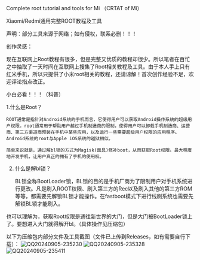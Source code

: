 Complete root tutorial and tools for Mi  （CRTAT of Mi）

Xiaomi/Redmi通用完整ROOT教程及工具

声明：部分工具来源于网络；如有侵权，联系必删！！！


创作灵感：

现在互联网上Root教程有很多，但是完整又优质的教程却很少。所以笔者在百忙之中抽取了一天时间在互联网上搜集了Root相关教程及工具。由于本人手上只有红米手机，所以只提供了小米root相关的教程，还请谅解！首次创作经验不足，欢迎评论指点改正。



小白必看！！！（科普）

1.什么是Root？

    ROOT通常是指针对Android系统的手机而言，它使得用户可以获取Android操作系统的超级用户权限。root通常用于帮助用户越过手机制造商的限制，使得用户可以卸载手机制造商、运营商、第三方渠道商预装在手机中某些应用，以及运行一些需要超级用户权限的应用程序。
    Android系统的root与Apple iOS系统的越狱相似。

    简单来说就是，通过解bl锁的方式为Magisk(面具)修补boot，从而获取Root权限。最大程度地开发手机，让用户真正的拥有了手机的使用权。

2. 什么是解bl锁？

   BL锁全称BootLoader锁，BL锁的目的是手机厂商为了限制用户对手机系统进行更改。凡是刷入ROOT权限、刷入第三方的Rec以及刷入其他的第三方ROM等等，都需要先解锁BL锁才能操作。在fastboot模式下进行线刷系统也需要先解锁BL锁才能刷入。

  也可以理解为，获取Root权限是通往新世界的大门，但是大门被BootLoader锁上了。要想进入大门就得解开bl。（具体操作见压缩包）

  以下为压缩包内部分文件及工具截图（文件已上传到Releases，如有需要自行下载）：
![QQ20240905-235230](https://github.com/user-attachments/assets/b10f0eb1-0460-4a39-bc99-cc90d5e25633)
![QQ20240905-235328](https://github.com/user-attachments/assets/682d44ee-e263-424b-af7b-970f91ad9e7b)
![QQ20240905-235411](https://github.com/user-attachments/assets/5f870a74-9d21-426c-aca6-2b3528e1ffc1)


